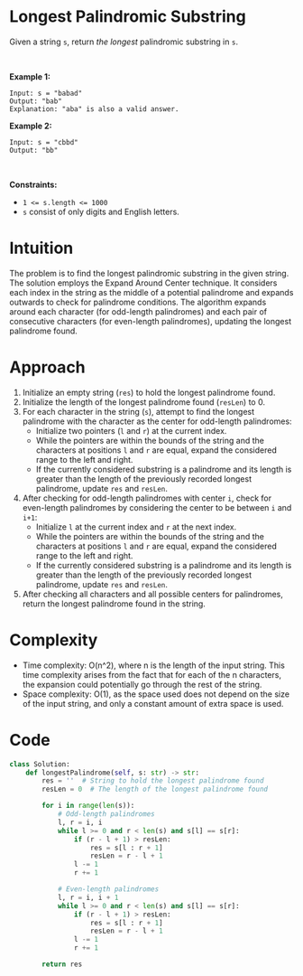 # Longest Palindromic Substring


Given a string `s`, return *the longest* palindromic substring in `s`.

 

**Example 1:**

    Input: s = "babad"
    Output: "bab"
    Explanation: "aba" is also a valid answer.

**Example 2:**

    Input: s = "cbbd"
    Output: "bb"

 

**Constraints:**

- `1 <= s.length <= 1000`
- `s` consist of only digits and English letters.


# Intuition
The problem is to find the longest palindromic substring in the given string. The solution employs the Expand Around Center technique. It considers each index in the string as the middle of a potential palindrome and expands outwards to check for palindrome conditions. The algorithm expands around each character (for odd-length palindromes) and each pair of consecutive characters (for even-length palindromes), updating the longest palindrome found.

# Approach
1. Initialize an empty string (`res`) to hold the longest palindrome found.
2. Initialize the length of the longest palindrome found (`resLen`) to 0.
3. For each character in the string (`s`), attempt to find the longest palindrome with the character as the center for odd-length palindromes:
   - Initialize two pointers (`l` and `r`) at the current index.
   - While the pointers are within the bounds of the string and the characters at positions `l` and `r` are equal, expand the considered range to the left and right.
   - If the currently considered substring is a palindrome and its length is greater than the length of the previously recorded longest palindrome, update `res` and `resLen`.
4. After checking for odd-length palindromes with center `i`, check for even-length palindromes by considering the center to be between `i` and `i+1`:
   - Initialize `l` at the current index and `r` at the next index.
   - While the pointers are within the bounds of the string and the characters at positions `l` and `r` are equal, expand the considered range to the left and right.
   - If the currently considered substring is a palindrome and its length is greater than the length of the previously recorded longest palindrome, update `res` and `resLen`.
5. After checking all characters and all possible centers for palindromes, return the longest palindrome found in the string.

# Complexity
- Time complexity: O(n^2), where n is the length of the input string. This time complexity arises from the fact that for each of the n characters, the expansion could potentially go through the rest of the string.
- Space complexity: O(1), as the space used does not depend on the size of the input string, and only a constant amount of extra space is used.

# Code
```python
class Solution:
    def longestPalindrome(self, s: str) -> str:
        res = ''  # String to hold the longest palindrome found
        resLen = 0  # The length of the longest palindrome found

        for i in range(len(s)):
            # Odd-length palindromes
            l, r = i, i
            while l >= 0 and r < len(s) and s[l] == s[r]:
                if (r - l + 1) > resLen:
                    res = s[l : r + 1]
                    resLen = r - l + 1
                l -= 1
                r += 1

            # Even-length palindromes
            l, r = i, i + 1
            while l >= 0 and r < len(s) and s[l] == s[r]:
                if (r - l + 1) > resLen:
                    res = s[l : r + 1]
                    resLen = r - l + 1
                l -= 1
                r += 1

        return res
```